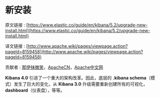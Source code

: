 # 新安装

原文链接 : [https://www.elastic.co/guide/en/kibana/5.2/upgrade-new-install.html](https://www.elastic.co/guide/en/kibana/5.2/upgrade-new-install.html)

译文链接 : [http://www.apache.wiki/pages/viewpage.action?pageId=8159458](http://www.apache.wiki/pages/viewpage.action?pageId=8159458)

贡献者 : [那伊抹微笑](/display/~wangyangting)，[ApacheCN](/display/~apachecn)，[Apache中文网](/display/~apachechina)

**Kibana 4.0** 引进了一个重大的架构改革。因此，底层的 **.kibana schema**（模式）发生了巨大的变化，从 **Kibana 3.0** 升级需要重新创建所有的可视化，**dashboard**（仪表盘），等等。